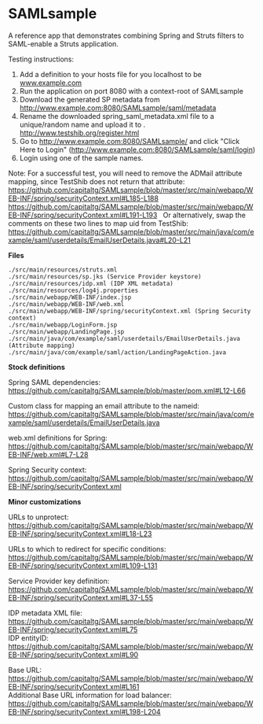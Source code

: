 # SAMLsample  
  
A reference app that demonstrates combining Spring and Struts filters to SAML-enable a Struts application.  
  
Testing instructions:
1. Add a definition to your hosts file for you localhost to be www.example.com
2. Run the application on port 8080 with a context-root of SAMLsample
3. Download the generated SP metadata from http://www.example.com:8080/SAMLsample/saml/metadata
4. Rename the downloaded spring_saml_metadata.xml file to a unique/random name and upload it to . http://www.testshib.org/register.html  
5. Go to http://www.example.com:8080/SAMLsample/ and click "Click Here to Login" (http://www.example.com:8080/SAMLsample/saml/login)  
6. Login using one of the sample names.  

Note: For a successful test, you will need to remove the ADMail attribute mapping, since TestShib does not return that attribute:  
https://github.com/capitaltg/SAMLsample/blob/master/src/main/webapp/WEB-INF/spring/securityContext.xml#L185-L188  
https://github.com/capitaltg/SAMLsample/blob/master/src/main/webapp/WEB-INF/spring/securityContext.xml#L191-L193  
Or alternatively, swap the comments on these two lines to map uid from TestShib:  
https://github.com/capitaltg/SAMLsample/blob/master/src/main/java/com/example/saml/userdetails/EmailUserDetails.java#L20-L21  
  
**Files**
  
```
./src/main/resources/struts.xml
./src/main/resources/sp.jks (Service Provider keystore)
./src/main/resources/idp.xml (IDP XML metadata)
./src/main/resources/log4j.properties
./src/main/webapp/WEB-INF/index.jsp
./src/main/webapp/WEB-INF/web.xml
./src/main/webapp/WEB-INF/spring/securityContext.xml (Spring Security context)
./src/main/webapp/LoginForm.jsp
./src/main/webapp/LandingPage.jsp
./src/main/java/com/example/saml/userdetails/EmailUserDetails.java (Attribute mapping)
./src/main/java/com/example/saml/action/LandingPageAction.java
```
  
**Stock definitions**  
  
Spring SAML dependencies:  
https://github.com/capitaltg/SAMLsample/blob/master/pom.xml#L12-L66  
  
Custom class for mapping an email attribute to the nameid:  
https://github.com/capitaltg/SAMLsample/blob/master/src/main/java/com/example/saml/userdetails/EmailUserDetails.java  
  
web.xml definitions for Spring:  
https://github.com/capitaltg/SAMLsample/blob/master/src/main/webapp/WEB-INF/web.xml#L7-L28
  
Spring Security context:  
https://github.com/capitaltg/SAMLsample/blob/master/src/main/webapp/WEB-INF/spring/securityContext.xml  
  
**Minor customizations**

URLs to unprotect:  
https://github.com/capitaltg/SAMLsample/blob/master/src/main/webapp/WEB-INF/spring/securityContext.xml#L18-L23  
  
URLs to which to redirect for specific conditions:  
https://github.com/capitaltg/SAMLsample/blob/master/src/main/webapp/WEB-INF/spring/securityContext.xml#L109-L131  
  
Service Provider key definition:
https://github.com/capitaltg/SAMLsample/blob/master/src/main/webapp/WEB-INF/spring/securityContext.xml#L37-L55  
  
IDP metadata XML file: https://github.com/capitaltg/SAMLsample/blob/master/src/main/webapp/WEB-INF/spring/securityContext.xml#L75  
IDP entityID: https://github.com/capitaltg/SAMLsample/blob/master/src/main/webapp/WEB-INF/spring/securityContext.xml#L90   
  
Base URL:  
https://github.com/capitaltg/SAMLsample/blob/master/src/main/webapp/WEB-INF/spring/securityContext.xml#L161  
Additional Base URL information for load balancer: 
https://github.com/capitaltg/SAMLsample/blob/master/src/main/webapp/WEB-INF/spring/securityContext.xml#L198-L204
